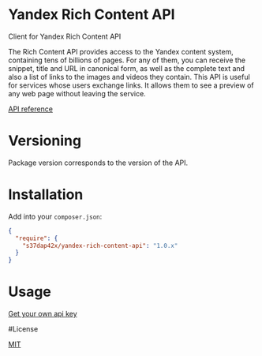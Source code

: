 # Yandex Rich Content API

Client for Yandex Rich Content API

The Rich Content API provides access to the Yandex content system, containing tens of billions of pages. For any of them, you can receive the snippet, title and URL in canonical form, as well as the complete text and also a list of links to the images and videos they contain. This API is useful for services whose users exchange links. It allows them to see a preview of any web page without leaving the service.

[API reference](https://tech.yandex.com/rca/)

# Versioning

Package version corresponds to the version of the API.

# Installation

Add into your `composer.json`:

```json
{
  "require": {
    "s37dap42x/yandex-rich-content-api": "1.0.x"
  }
}
```

# Usage

[Get your own api key](https://tech.yandex.com/keys/get/?service=rca)

#License

[MIT](LICENSE)